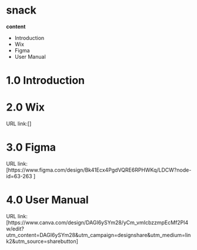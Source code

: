 # snack 
 **content**
 <ul>
  <li>Introduction</li>
  <li>Wix</li>
  <li>Figma</li>
  <li>User Manual</li>
  </ul>

<h1>1.0 Introduction</h1> 

<h1>2.0 Wix</h1> 
URL link:[]
<h1>3.0 Figma</h1> 
URL link:[https://www.figma.com/design/Bk41Ecx4PgdVQRE6RPHWKq/LDCW?node-id=63-263 ]
<h1>4.0 User Manual</h1> 
URL link:[https://www.canva.com/design/DAGI6ySYm28/yCm_vmIcbzzmpEcMf2Pl4w/edit?utm_content=DAGI6ySYm28&utm_campaign=designshare&utm_medium=link2&utm_source=sharebutton]

